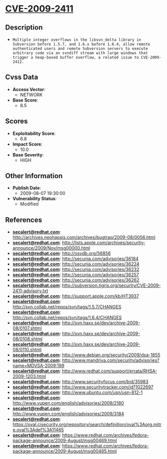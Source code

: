 
# [CVE-2009-2411](http://archives.neohapsis.com/archives/bugtraq/2009-08/0056.html)

## Description

- `Multiple integer overflows in the libsvn_delta library in Subversion before 1.5.7, and 1.6.x before 1.6.4, allow remote authenticated users and remote Subversion servers to execute arbitrary code via an svndiff stream with large windows that trigger a heap-based buffer overflow, a related issue to CVE-2009-2412.`

## Cvss Data

- **Access Vector**:
  - NETWORK
- **Base Score**:
  - 8.5

## Scores

- **Exploitability Score**:
  - 6.8
- **Impact Score**:
  - 10.0
- **Base Severity**:
  - HIGH

## Other Information

- **Publish Date**:
  - 2009-08-07 19:30:00
- **Vulnerability Status**:
  - Modified

## References

- **secalert@redhat.com**: http://archives.neohapsis.com/archives/bugtraq/2009-08/0056.html
- **secalert@redhat.com**: http://lists.apple.com/archives/security-announce/2009/Nov/msg00000.html
- **secalert@redhat.com**: http://osvdb.org/56856
- **secalert@redhat.com**: http://secunia.com/advisories/36184
- **secalert@redhat.com**: http://secunia.com/advisories/36224
- **secalert@redhat.com**: http://secunia.com/advisories/36232
- **secalert@redhat.com**: http://secunia.com/advisories/36257
- **secalert@redhat.com**: http://secunia.com/advisories/36262
- **secalert@redhat.com**: http://subversion.tigris.org/security/CVE-2009-2411-advisory.txt
- **secalert@redhat.com**: http://support.apple.com/kb/HT3937
- **secalert@redhat.com**: http://svn.collab.net/repos/svn/tags/1.5.7/CHANGES
- **secalert@redhat.com**: http://svn.collab.net/repos/svn/tags/1.6.4/CHANGES
- **secalert@redhat.com**: http://svn.haxx.se/dev/archive-2009-08/0107.shtml
- **secalert@redhat.com**: http://svn.haxx.se/dev/archive-2009-08/0108.shtml
- **secalert@redhat.com**: http://svn.haxx.se/dev/archive-2009-08/0110.shtml
- **secalert@redhat.com**: http://www.debian.org/security/2009/dsa-1855
- **secalert@redhat.com**: http://www.mandriva.com/security/advisories?name=MDVSA-2009:199
- **secalert@redhat.com**: http://www.redhat.com/support/errata/RHSA-2009-1203.html
- **secalert@redhat.com**: http://www.securityfocus.com/bid/35983
- **secalert@redhat.com**: http://www.securitytracker.com/id?1022697
- **secalert@redhat.com**: http://www.ubuntu.com/usn/usn-812-1
- **secalert@redhat.com**: http://www.vupen.com/english/advisories/2009/2180
- **secalert@redhat.com**: http://www.vupen.com/english/advisories/2009/3184
- **secalert@redhat.com**: https://oval.cisecurity.org/repository/search/definition/oval%3Aorg.mitre.oval%3Adef%3A11465
- **secalert@redhat.com**: https://www.redhat.com/archives/fedora-package-announce/2009-August/msg00469.html
- **secalert@redhat.com**: https://www.redhat.com/archives/fedora-package-announce/2009-August/msg00485.html
